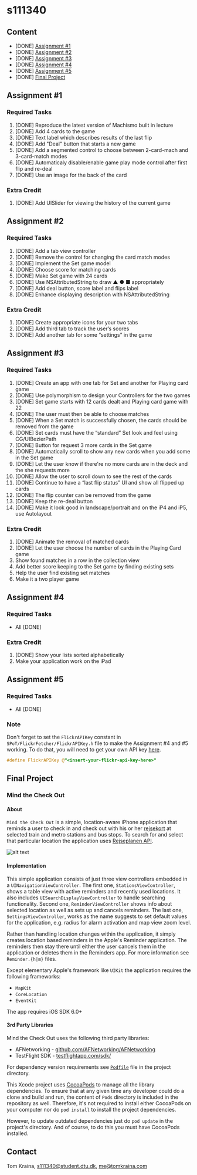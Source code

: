s111340
=======

Content
-------

- [DONE] [Assignment #1](#assignment-1)
- [DONE] [Assignment #2](#assignment-2)
- [DONE] [Assignment #3](#assignment-3)
- [DONE] [Assignment #4](#assignment-4)
- [DONE] [Assignment #5](#assignment-5)
- [DONE] [Final Project](#final-project)


Assignment #1
-------------

### Required Tasks
1. [DONE] Reproduce the latest version of Machismo built in lecture
2. [DONE] Add 4 cards to the game
3. [DONE] Text label which describes results of the last flip
4. [DONE] Add "Deal" button that starts a new game
5. [DONE] Add a segmented control to choose between 2-card-mach and 3-card-match modes
6. [DONE] Automaticaly disable/enable game play mode control after first flip and re-deal
7. [DONE] Use an image for the back of the card

### Extra Credit
1. [DONE] Add UISlider for viewing the history of the current game

Assignment #2
-------------

### Required Tasks
1. [DONE] Add a tab view controller
2. [DONE] Remove the control for changing the card match modes
3. [DONE] Implement the Set game model
4. [DONE] Choose score for matching cards
5. [DONE] Make Set game with 24 cards
6. [DONE] Use NSAttributedString to draw ▲ ● ■ appropriately
7. [DONE] Add deal button, score label and flips label
8. [DONE] Enhance displaying description with NSAttributedString

### Extra Credit
1. [DONE] Create appropriate icons for your two tabs
2. [DONE] Add third tab to track the user’s scores
3. [DONE] Add another tab for some “settings” in the game

Assignment #3
-------------

### Required Tasks
1. [DONE] Create an app with one tab for Set and another for Playing card game
2. [DONE] Use polymorphism to design your Controllers for the two games
3. [DONE] Set game starts with 12 cards dealt and Playing card game with 22
4. [DONE] The user must then be able to choose matches
5. [DONE] When a Set match is successfully chosen, the cards should be removed from the game
6. [DONE] Set cards must have the “standard” Set look and feel using CG/UIBezierPath
7. [DONE] Button for request 3 more cards in the Set game
8. [DONE] Automatically scroll to show any new cards when you add some in the Set game
9. [DONE] Let the user know if there're no more cards are in the deck and the she requests more
10. [DONE] Allow the user to scroll down to see the rest of the cards
11. [DONE] Continue to have a “last flip status” UI and show all flipped up cards
12. [DONE] The flip counter can be removed from the game
13. [DONE] Keep the re-deal button
14. [DONE] Make it look good in landscape/portrait and on the iP4 and iP5, use Autolayout

### Extra Credit
1. [DONE] Animate the removal of matched cards
2. [DONE] Let the user choose the number of cards in the Playing Card game
3. Show found matches in a row in the collection view
4. Add better score keeping to the Set game by finding existing sets
5. Help the user find existing set matches
6. Make it a two player game

Assignment #4
-------------

### Required Tasks
- All [DONE]

### Extra Credit
1. [DONE] Show your lists sorted alphabetically 
2. Make your application work on the iPad

Assignment #5
-------------

### Required Tasks
- All [DONE]

### Note
Don't forget to set the `FlickrAPIKey` constant in `SPoT/FlickrFetcher/FlickrAPIKey.h` file to make the Assignment #4 and #5 working. To do that, you will need to get your own API key [here](http://www.flickr.com/services/api/misc.api_keys.html).

```objective-c
#define FlickrAPIKey @"<insert-your-flickr-api-key-here>"
```

Final Project
-------------

### Mind the Check Out

#### About

`Mind the Check Out` is a simple, location-aware iPhone application that reminds a user to check in and check out with his or her [rejsekort](http://www.rejsekort.dk) at selected train and metro stations and bus stops. To search for and select that particular location the application uses [Rejseplanen API](http://labs.rejseplanen.dk/labs/data__brug/rejseplanens_api/).

![alt text](https://raw.github.com/kiniry-teaching/s111340/master/Project/Screenshot.png "Mind the Check Out screenshot")

#### Implementation

This simple application consists of just three view controllers embedded in a `UINavigationViewController`. The first one, `StationsViewController`, shows a table view with active reminders and recently used locations. It also includes `UISearchDisplayViewController` to handle searching functionality. Second one, `ReminderViewController` shows info about selected location as well as sets up and cancels reminders. The last one, `SettingsViewController`, works as the name suggests to set default values for the application, e.g. radius for alarm activation and map view zoom level.

Rather than handling location changes within the application, it simply creates location based reminders in the Apple's Reminder application. The reminders then stay there until either the user cancels them in the application or deletes them in the Reminders app. For more information see `Reminder.{h|m}` files.

Except elementary Apple's framework like `UIKit` the application requires the following frameworks:

- `MapKit`
- `CoreLocation`
- `EventKit`

The app requires iOS SDK 6.0+

#### 3rd Party Libraries

Mind the Check Out uses the following third party libraries:

- AFNetworking - [github.com/AFNetworking/AFNetworking](https://github.com/AFNetworking/AFNetworking)
- TestFlight SDK - [testflightapp.com/sdk/](https://testflightapp.com/sdk/)

For dependency version requirements see [`Podfile`](https://github.com/kiniry-teaching/s111340/blob/master/Project/MindTheCheckOut/Podfile) file in the project directory.

This Xcode project uses [CocoaPods](https://github.com/CocoaPods/CocoaPods) to manage all the library dependencies. To ensure that at any given time any developer could do a clone and build and run, the content of `Pods` directory is included in the repository as well. Therefore, it's not required to install either CocoaPods on your computer nor do `pod install` to install the project dependencies.

However, to update outdated dependencies just do `pod update` in the project's directory. And of course, to do this you must have CocoaPods installed.

Contact
-------
Tom Kraina, s111340@student.dtu.dk, me@tomkraina.com